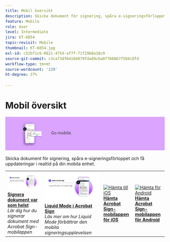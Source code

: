 ```yaml
---
title: Mobil översikt
description: Skicka dokument för signering, spåra e-signeringsförloppet och få uppdateringar i realtid på din mobila enhet
feature: Mobile
role: User
level: Intermediate
jira: KT-6854
topic-revisit: Mobile
thumbnail: KT-6854.jpg
exl-id: c52bf1c6-0821-4754-af7f-71f29b8a18c9
source-git-commit: c3caf3df6418e079fdad9c6a0f766067f5b9c8fd
workflow-type: tm+mt
source-wordcount: '129'
ht-degree: 27%

---
```


# Mobil översikt

![Signera mobilbild](../assets/Hero-Mobile.png)

Skicka dokument för signering, spåra e-signeringsförloppet och få uppdateringar i realtid på din mobila enhet.

<table style="table-layout:fixed">
<tr>
  <td>
    <a href="sign-mobile.md">
      <img alt="Signera dokument var som helst" src="assets/signmobile.png" />
    </a>
    <div>
    <a href="sign-mobile.md"><strong>Signera dokument var som helst</strong></a>
    </div>
    <em>Lär dig hur du signerar dokument med Acrobat Sign-mobilappen</em>
    <br>
  </td>
  <td>
    <a href="liquidmode.md">
      <img alt="Liquid Mode i Acrobat Sign" src="assets/liquidmode.png" />
    </a>
    <div>
    <a href="liquidmode.md"><strong>Liquid Mode i Acrobat Sign</strong></a>
    </div>
    <em>Läs mer om hur Liquid Mode förbättrar den mobila signeringsupplevelsen</em>
    <br>
  </td>
  <td>
    <a href="https://apps.apple.com/se/app/adobe-sign/id481082197" target="_blank">
      <img alt="Hämta till iOS" src="assets/Mobile_iOS.png" />
    </a>
    <div>
    <a href="https://apps.apple.com/se/app/adobe-sign/id481082197" target="_blank"><strong>Hämta Acrobat Sign-mobilappen för iOS</strong></a>
    <br>
  </td>
  <td>
    <a href="https://play.google.com/store/apps/details?id=com.adobe.echosign&amp;hl=sv" target="_blank">
      <img alt="Hämta för Android" src="assets/Mobile_Android.png" />
    </a>
    <div>
    <a href="https://play.google.com/store/apps/details?id=com.adobe.echosign&amp;hl=sv" target="_blank"><strong>Hämta Acrobat Sign-mobilappen för Android</strong></a>
    <br>
  </td>
</tr>
</table>
